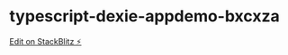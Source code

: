 # typescript-dexie-appdemo-bxcxza

[Edit on StackBlitz ⚡️](https://stackblitz.com/edit/typescript-dexie-appdemo-bxcxza)